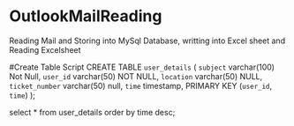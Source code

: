 # OutlookMailReading
Reading Mail and Storing into MySql Database, writting into Excel sheet and Reading Excelsheet

#Create Table Script
CREATE TABLE `user_details` (
  `subject`  varchar(100) Not Null,
  `user_id` varchar(50) NOT NULL,
  `location` varchar(50) NULL,
  `ticket_number` varchar(50) null,
  `time` timestamp,
  PRIMARY KEY (`user_id`, `time`)
);

select * from user_details order by time desc;

